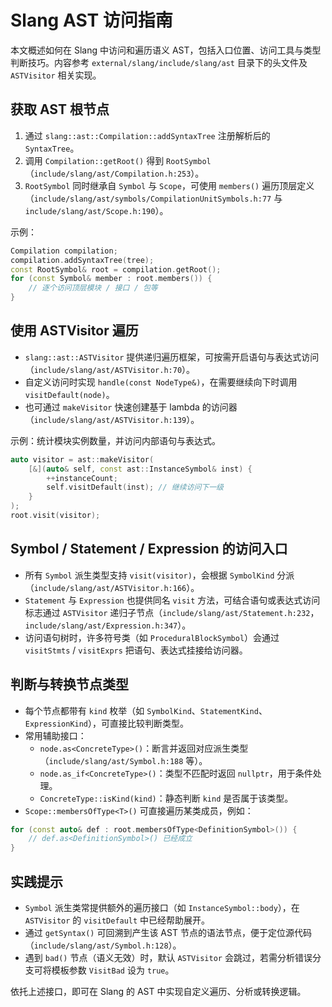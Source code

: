 # Slang AST 访问指南

本文概述如何在 Slang 中访问和遍历语义 AST，包括入口位置、访问工具与类型判断技巧。内容参考 `external/slang/include/slang/ast` 目录下的头文件及 `ASTVisitor` 相关实现。

## 获取 AST 根节点
1. 通过 `slang::ast::Compilation::addSyntaxTree` 注册解析后的 `SyntaxTree`。
2. 调用 `Compilation::getRoot()` 得到 `RootSymbol`（`include/slang/ast/Compilation.h:253`）。
3. `RootSymbol` 同时继承自 `Symbol` 与 `Scope`，可使用 `members()` 遍历顶层定义（`include/slang/ast/symbols/CompilationUnitSymbols.h:77` 与 `include/slang/ast/Scope.h:190`）。

示例：
```cpp
Compilation compilation;
compilation.addSyntaxTree(tree);
const RootSymbol& root = compilation.getRoot();
for (const Symbol& member : root.members()) {
    // 逐个访问顶层模块 / 接口 / 包等
}
```

## 使用 ASTVisitor 遍历
- `slang::ast::ASTVisitor` 提供递归遍历框架，可按需开启语句与表达式访问（`include/slang/ast/ASTVisitor.h:70`）。
- 自定义访问时实现 `handle(const NodeType&)`，在需要继续向下时调用 `visitDefault(node)`。
- 也可通过 `makeVisitor` 快速创建基于 lambda 的访问器（`include/slang/ast/ASTVisitor.h:139`）。

示例：统计模块实例数量，并访问内部语句与表达式。
```cpp
auto visitor = ast::makeVisitor(
    [&](auto& self, const ast::InstanceSymbol& inst) {
        ++instanceCount;
        self.visitDefault(inst); // 继续访问下一级
    }
);
root.visit(visitor);
```

## Symbol / Statement / Expression 的访问入口
- 所有 `Symbol` 派生类型支持 `visit(visitor)`，会根据 `SymbolKind` 分派（`include/slang/ast/ASTVisitor.h:166`）。
- `Statement` 与 `Expression` 也提供同名 `visit` 方法，可结合语句或表达式访问标志通过 `ASTVisitor` 递归子节点（`include/slang/ast/Statement.h:232`，`include/slang/ast/Expression.h:347`）。
- 访问语句树时，许多符号类（如 `ProceduralBlockSymbol`）会通过 `visitStmts` / `visitExprs` 把语句、表达式挂接给访问器。

## 判断与转换节点类型
- 每个节点都带有 `kind` 枚举（如 `SymbolKind`、`StatementKind`、`ExpressionKind`），可直接比较判断类型。
- 常用辅助接口：
  - `node.as<ConcreteType>()`：断言并返回对应派生类型（`include/slang/ast/Symbol.h:188` 等）。
  - `node.as_if<ConcreteType>()`：类型不匹配时返回 `nullptr`，用于条件处理。
  - `ConcreteType::isKind(kind)`：静态判断 `kind` 是否属于该类型。
- `Scope::membersOfType<T>()` 可直接遍历某类成员，例如：
```cpp
for (const auto& def : root.membersOfType<DefinitionSymbol>()) {
    // def.as<DefinitionSymbol>() 已经成立
}
```

## 实践提示
- `Symbol` 派生类常提供额外的遍历接口（如 `InstanceSymbol::body`），在 `ASTVisitor` 的 `visitDefault` 中已经帮助展开。
- 通过 `getSyntax()` 可回溯到产生该 AST 节点的语法节点，便于定位源代码（`include/slang/ast/Symbol.h:128`）。
- 遇到 `bad()` 节点（语义无效）时，默认 `ASTVisitor` 会跳过，若需分析错误分支可将模板参数 `VisitBad` 设为 `true`。

依托上述接口，即可在 Slang 的 AST 中实现自定义遍历、分析或转换逻辑。
